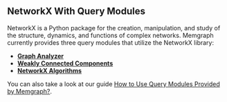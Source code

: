## NetworkX With Query Modules

NetworkX is a Python package for the creation, manipulation, and study of the structure, 
dynamics, and functions of complex networks. Memgraph currently provides three query modules 
that utilize the NetworkX library:
* [**Graph Analyzer**](graph_analyzer/graph_analyzer.md)
* [**Weakly Connected Components**](wcc/wcc.md)
* [**NetworkX Algorithms**](nxalg/nxalg.md)

You can also take a look at our guide [How to Use Query Modules Provided by Memgraph?](../../how_to_guides/use-query-modules-provided-by-memgraph.md).